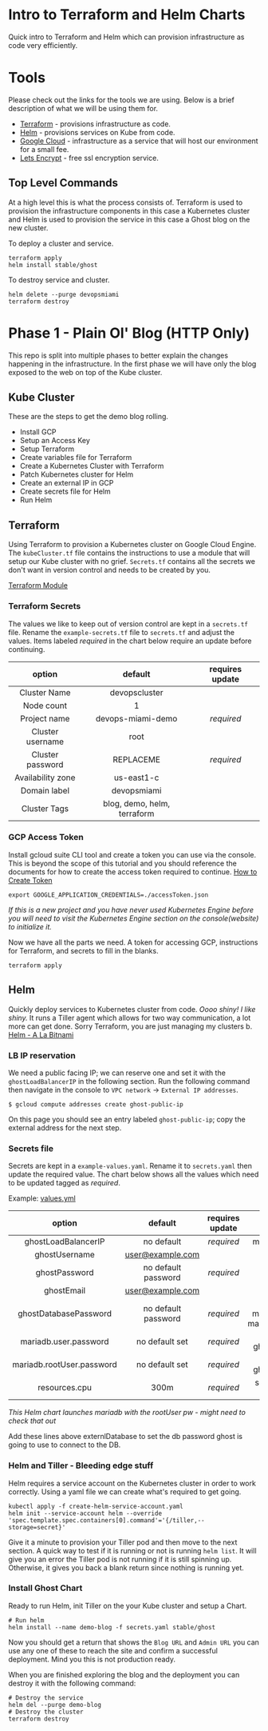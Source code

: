 # Intro to Terraform and Helm Charts
Quick intro to Terraform and Helm which can provision infrastructure as code very efficiently.

# Tools
Please check out the links for the tools we are using. Below is a brief description of what we will be using them for.

* [Terraform](https://www.terraform.io/) - provisions infrastructure as code.
* [Helm](https://helm.sh/) - provisions services on Kube from code.
* [Google Cloud](https://cloud.google.com) - infrastructure as a service that will host our environment for a small fee.
* [Lets Encrypt](https://letsencrypt.org/) - free ssl encryption service.

## Top Level Commands
At a high level this is what the process consists of.
Terraform is used to provision the infrastructure components in this case a Kubernetes cluster and Helm is used to provision the service in this case a Ghost blog on the new cluster.

To deploy a cluster and service.
```shell
terraform apply
helm install stable/ghost
```
To destroy service and cluster.
```shell
helm delete --purge devopsmiami
terraform destroy
```
# Phase 1 - Plain Ol' Blog (HTTP Only)
This repo is split into multiple phases to better explain the changes happening in the infrastructure. In the first phase we will have only the blog exposed to the web on top of the Kube cluster.

## Kube Cluster
These are the steps to get the demo blog rolling.

* Install GCP
* Setup an Access Key
* Setup Terraform
* Create variables file for Terraform
* Create a Kubernetes Cluster with Terraform
* Patch Kubernetes cluster for Helm
* Create an external IP in GCP
* Create secrets file for Helm
* Run Helm

## Terraform
Using Terraform to provision a Kubernetes cluster on Google Cloud Engine. The `kubeCluster.tf` file contains the instructions to use a module that will setup our Kube cluster with no grief. `Secrets.tf` contains all the secrets we don't want in version control and needs to be created by you.

[Terraform Module](https://www.terraform.io/docs/providers/google/r/container_cluster.html)

### Terraform Secrets
The values we like to keep out of version control are kept in a `secrets.tf` file. Rename the `example-secrets.tf` file to `secrets.tf` and adjust the values. Items labeled *required* in the chart below require an update before continuing.

option | default | requires update
:---: | :---: | :---:
Cluster Name | devopscluster |
Node count | 1 |
Project name | devops-miami-demo | *required*
Cluster username | root |
Cluster password | REPLACEME | *required*
Availability zone | us-east1-c |
Domain label | devopsmiami |
Cluster Tags | blog, demo, helm, terraform |

### GCP Access Token
Install gcloud suite CLI tool and create a token you can use via the console. This is beyond the scope of this tutorial and you should reference the documents for how to create the access token required to continue. [How to Create Token](https://cloud.google.com/docs/authentication/production)
```shell
export GOOGLE_APPLICATION_CREDENTIALS=./accessToken.json
```
*If this is a new project and you have never used Kubernetes Engine before you will need to visit the Kubernetes Engine section on the console(website) to initialize it.*

Now we have all the parts we need. A token for accessing GCP, instructions for Terraform, and secrets to fill in the blanks.
```shell
terraform apply
```

## Helm
Quickly deploy services to Kubernetes cluster from code. *Oooo shiny! I like shiny.*
It runs a Tiller agent which allows for two way communication, a lot more can get done. Sorry Terraform, you are just managing my clusters b.
[Helm - A La Bitnami](https://docs.bitnami.com/kubernetes/how-to/deploy-application-kubernetes-helm/)

### LB IP reservation
We need a public facing IP; we can reserve one and set it with the `ghostLoadBalancerIP` in the following section. Run the following command then navigate in the console to `VPC network` -> `External IP addresses`.
```shell
$ gcloud compute addresses create ghost-public-ip
```

On this page you should see an entry labeled `ghost-public-ip`; copy the external address for the next step.

### Secrets file
Secrets are kept in a `example-values.yaml`. Rename it to `secrets.yaml` then update the required value. The chart below shows all the values which need to be updated tagged as *required*.

Example: [values.yml](https://github.com/helm/charts/blob/master/stable/ghost/values.yaml)

option | default | requires update | notes
:---: | :---: | :---: | :---: |
ghostLoadBalancerIP | no default | *required* | must match lb external IP
ghostUsername | user@example.com | |
ghostPassword | no default password | *required* |
ghostEmail | user@example.com | | your login
ghostDatabasePassword | no default password | *required* | must match mariadb.user.password & mariadb.rootUser.password
mariadb.user.password | no default set | *required* | must match ghostDatabasePassword
mariadb.rootUser.password | no default set | *required* | must match ghostDatabasePassword
resources.cpu | 300m | *required* | set to 200m for clusters under 2 nodes

*This Helm chart launches mariadb with the rootUser pw - might need to check that out*

Add these lines above externlDatabase to set the db password ghost is going to use to connect to the DB.

### Helm and Tiller - Bleeding edge stuff
Helm requires a service account on the Kubernetes cluster in order to work correctly. Using a yaml file we can create what's required to get going.
```shell
kubectl apply -f create-helm-service-account.yaml
helm init --service-account helm --override 'spec.template.spec.containers[0].command'='{/tiller,--storage=secret}'
```

Give it a minute to provision your Tiller pod and then move to the next section. A quick way to test if it is running or not is running `helm list`. It will give you an error the Tiller pod is not running if it is still spinning up. Otherwise, it gives you back a blank return since nothing is running yet.

### Install Ghost Chart
Ready to run Helm, init Tiller on the your Kube cluster and setup a Chart.
```shell
# Run helm
helm install --name demo-blog -f secrets.yaml stable/ghost
```

Now you should get a return that shows the `Blog URL` and `Admin URL` you can use any one of these to reach the site and confirm a successful deployment. Mind you this is not production ready.

When you are finished exploring the blog and the deployment you can destroy it with the following command:
```shell
# Destroy the service
helm del --purge demo-blog
# Destroy the cluster
terraform destroy
```
